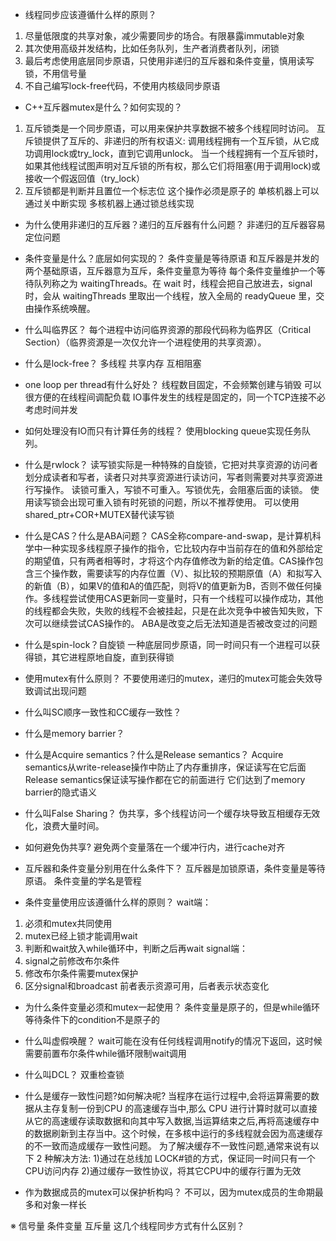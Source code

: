 - 线程同步应该遵循什么样的原则？
1. 尽量低限度的共享对象，减少需要同步的场合。有限暴露immutable对象
2. 其次使用高级并发结构，比如任务队列，生产者消费者队列，闭锁
3. 最后考虑使用底层同步原语，只使用非递归的互斥器和条件变量，慎用读写锁，不用信号量
4. 不自己编写lock-free代码，不使用内核级同步原语


- C++互斥器mutex是什么？如何实现的？
1. 互斥锁类是一个同步原语，可以用来保护共享数据不被多个线程同时访问。
互斥锁提供了互斥的、非递归的所有权语义:
调用线程拥有一个互斥锁，从它成功调用lock或try_lock，直到它调用unlock。
当一个线程拥有一个互斥锁时，如果其他线程试图声明对互斥锁的所有权，那么它们将阻塞(用于调用lock)或接收一个假返回值（try_lock）
2. 互斥锁都是判断并且置位一个标志位
这个操作必须是原子的
单核机器上可以通过关中断实现
多核机器上通过锁总线实现

- 为什么使用非递归的互斥器？递归的互斥器有什么问题？
非递归的互斥器容易定位问题

- 条件变量是什么？底层如何实现的？
条件变量是等待原语
和互斥器是并发的两个基础原语，互斥器意为互斥，条件变量意为等待
每个条件变量维护一个等待队列称之为 waitingThreads。在 wait 时，线程会把自己放进去，signal 时，会从 waitingThreads 里取出一个线程，放入全局的 readyQueue 里，交由操作系统唤醒。


- 什么叫临界区？
每个进程中访问临界资源的那段代码称为临界区（Critical Section）（临界资源是一次仅允许一个进程使用的共享资源）。

- 什么是lock-free？
多线程 共享内存 互相阻塞

- one loop per thread有什么好处？
线程数目固定，不会频繁创建与销毁
可以很方便的在线程间调配负载
IO事件发生的线程是固定的，同一个TCP连接不必考虑时间并发

- 如何处理没有IO而只有计算任务的线程？
使用blocking queue实现任务队列。

- 什么是rwlock？
读写锁实际是一种特殊的自旋锁，它把对共享资源的访问者划分成读者和写者，读者只对共享资源进行读访问，写者则需要对共享资源进行写操作。
读锁可重入，写锁不可重入。写锁优先，会阻塞后面的读锁。
使用读写锁会出现可重入锁有时死锁的问题，所以不推荐使用。
可以使用shared_ptr+COR+MUTEX替代读写锁

- 什么是CAS？什么是ABA问题？
CAS全称compare-and-swap，是计算机科学中一种实现多线程原子操作的指令，它比较内存中当前存在的值和外部给定的期望值，只有两者相等时，才将这个内存值修改为新的给定值。CAS操作包含三个操作数，需要读写的内存位置（V）、拟比较的预期原值（A）和拟写入的新值（B），如果V的值和A的值匹配，则将V的值更新为B，否则不做任何操作。多线程尝试使用CAS更新同一变量时，只有一个线程可以操作成功，其他的线程都会失败，失败的线程不会被挂起，只是在此次竞争中被告知失败，下次可以继续尝试CAS操作的。
ABA是改变之后无法知道是否被改变过的问题

- 什么是spin-lock？自旋锁
一种底层同步原语，同一时间只有一个进程可以获得锁，其它进程原地自旋，直到获得锁

- 使用mutex有什么原则？
不要使用递归的mutex，递归的mutex可能会失效导致调试出现问题

- 什么叫SC顺序一致性和CC缓存一致性？

- 什么是memory barrier？

- 什么是Acquire semantics？什么是Release semantics？
Acquire semantics从write-release操作中防止了内存重排序，保证读写在它后面
Release semantics保证读写操作都在它的前面进行
它们达到了memory barrier的隐式语义

- 什么叫False Sharing？
伪共享，多个线程访问一个缓存块导致互相缓存无效化，浪费大量时间。

- 如何避免伪共享?
避免两个变量落在一个缓冲行内，进行cache对齐

- 互斥器和条件变量分别用在什么条件下？
互斥器是加锁原语，条件变量是等待原语。
条件变量的学名是管程

- 条件变量使用应该遵循什么样的原则？
wait端：
1. 必须和mutex共同使用
2. mutex已经上锁才能调用wait
3. 判断和wait放入while循环中，判断之后再wait
signal端：
1. signal之前修改布尔条件
2. 修改布尔条件需要mutex保护
3. 区分signal和broadcast 前者表示资源可用，后者表示状态变化


- 为什么条件变量必须和mutex一起使用？
条件变量是原子的，但是while循环等待条件下的condition不是原子的



- 什么叫虚假唤醒？
wait可能在没有任何线程调用notify的情况下返回，这时候需要前置布尔条件while循环限制wait调用

- 什么叫DCL？
双重检查锁

- 什么是缓存一致性问题?如何解决呢?
当程序在运行过程中,会将运算需要的数据从主存复制一份到CPU 的高速缓存当中,那么 CPU 进行计算时就可以直接从它的高速缓存读取数据和向其中写入数据,当运算结束之后,再将高速缓存中的数据刷新到主存当中。这个时候，在多核中运行的多线程就会因为高速缓存的不一致而造成缓存一致性问题。
为了解决缓存不一致性问题,通常来说有以下 2 种解决方法:
    1)通过在总线加 LOCK#锁的方式，保证同一时间只有一个CPU访问内存
    2)通过缓存一致性协议，将其它CPU中的缓存行置为无效

- 作为数据成员的mutex可以保护析构吗？
不可以，因为mutex成员的生命期最多和对象一样长


※ 信号量 条件变量 互斥量 这几个线程同步方式有什么区别？



